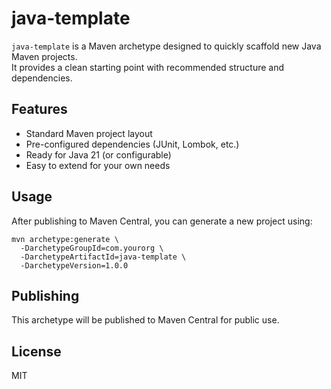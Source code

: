 # java-template

`java-template` is a Maven archetype designed to quickly scaffold new Java Maven projects.  
It provides a clean starting point with recommended structure and dependencies.

## Features

- Standard Maven project layout
- Pre-configured dependencies (JUnit, Lombok, etc.)
- Ready for Java 21 (or configurable)
- Easy to extend for your own needs

## Usage

After publishing to Maven Central, you can generate a new project using:

```shell
mvn archetype:generate \
  -DarchetypeGroupId=com.yourorg \
  -DarchetypeArtifactId=java-template \
  -DarchetypeVersion=1.0.0
```

## Publishing

This archetype will be published to Maven Central for public use.

## License

MIT
